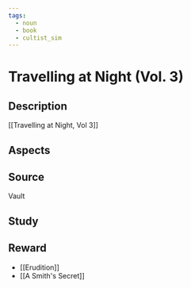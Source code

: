 ```yaml
---
tags:
  - noun
  - book
  - cultist_sim
---
```


# Travelling at Night (Vol. 3)

## Description

[[Travelling at Night, Vol 3]]

## Aspects
## Source
Vault
## Study

## Reward
- [[Erudition]]
- [[A Smith's Secret]]